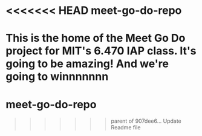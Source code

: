 <<<<<<< HEAD
meet-go-do-repo
===============
This is the home of the Meet Go Do project for MIT's 6.470 IAP class.  It's going to be amazing!
And we're going to winnnnnnn
=======
meet-go-do-repo
===============
>>>>>>> parent of 907dee6... Update Readme file
